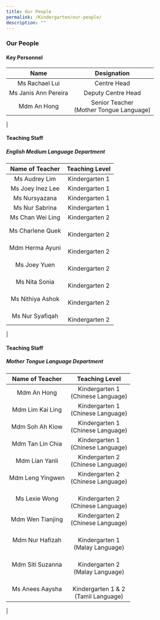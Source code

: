 ```yaml
---
title: Our People
permalink: /Kindergarten/our-people/
description: ""
---
```

### Our People

#### Key Personnel

| Name | Designation |
|:---:|:---:|
| Ms Rachael Lui | Centre Head<br> |
| Ms Janis Ann Pereira | Deputy Centre Head<br> |
|  Mdm An Hong |  Senior Teacher <br> (Mother Tongue Language) |
|

#### Teaching Staff
##### English Medium Language Department  

| Name of Teacher | Teaching Level |
|:---:|:---:|
| Ms Audrey Lim | Kindergarten 1<br> |
| Ms Joey Inez Lee | Kindergarten 1<br> |
|  Ms Nursyazana |  Kindergarten 1<br> |
|  Ms Nur Sabrina  |  Kindergarten 1<br> |
|  Ms Chan Wei Ling |  Kindergarten 2<br> |
|  Ms Charlene Quek |   <br>Kindergarten 2<br> |
|  Mdm Herma Ayuni |  <br> Kindergarten 2<br> |
|  Ms Joey Yuen |   <br>Kindergarten 2<br> |
|  Ms Nita Sonia |   <br>Kindergarten 2<br> |
|  Ms Nithiya Ashok |   <br>Kindergarten 2<br> |
|  Ms Nur Syafiqah |   <br>Kindergarten 2 |
|

#### Teaching Staff
##### Mother Tongue Language Department  

| Name of Teacher | Teaching Level |
|:---:|:---:|
| Mdm An Hong | Kindergarten 1<br> (Chinese Language)<br> |
| Mdm Lim Kai Ling | Kindergarten 1 <br>(Chinese Language)<br> |
| Mdm Soh Ah Kiow | Kindergarten 1 <br>(Chinese Language)<br> |
| Mdm Tan Lin Chia | Kindergarten 1 <br>(Chinese Language)<br> |
| Mdm Lian Yanli  |  Kindergarten 2<br> (Chinese Language)<br> |
| Mdm Leng Yingwen | Kindergarten 2<br> (Chinese Language)<br> |
| Ms Lexie Wong |  <br>Kindergarten 2<br> (Chinese Language)<br> |
| Mdm Wen Tianjing |  Kindergarten 2<br> (Chinese Language)<br> |
|  Mdm Nur Hafizah |  <br>Kindergarten 1<br> (Malay Language)<br> |
|  Mdm Siti Suzanna |  <br>Kindergarten 2 <br>(Malay Language)<br> |
|  Ms Anees Aaysha |  <br>Kindergarten 1 & 2<br> (Tamil Language) |
|